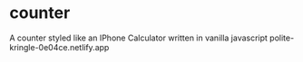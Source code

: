 # counter
A counter styled like an IPhone Calculator written in vanilla javascript
polite-kringle-0e04ce.netlify.app
